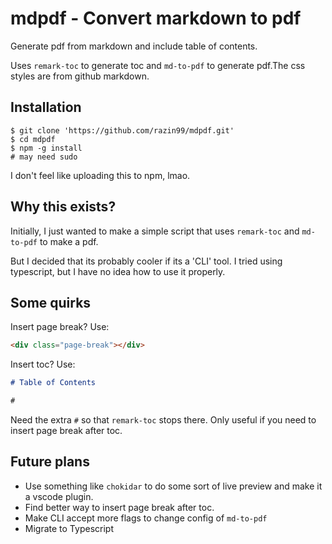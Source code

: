 # mdpdf - Convert markdown to pdf

Generate pdf from markdown and include table of contents.

Uses `remark-toc` to generate toc and `md-to-pdf` to generate pdf.The
css styles are from github markdown.

## Installation
```console
$ git clone 'https://github.com/razin99/mdpdf.git'
$ cd mdpdf
$ npm -g install
# may need sudo
```
I don't feel like uploading this to npm, lmao.

## Why this exists?

Initially, I just wanted to make a simple script that uses `remark-toc` and
`md-to-pdf` to make a pdf.

But I decided that its probably cooler if its a 'CLI' tool. I tried
using typescript, but I have no idea how to use it properly.

## Some quirks

Insert page break? Use:
```html
<div class="page-break"></div>
```

Insert toc? Use:
```markdown
# Table of Contents

#
```
Need the extra `#` so that `remark-toc` stops there. Only useful if you
need to insert page break after toc.

## Future plans
* Use something like `chokidar` to do some sort of live preview and make it a
  vscode plugin.
* Find better way to insert page break after toc.
* Make CLI accept more flags to change config of `md-to-pdf`
* Migrate to Typescript


